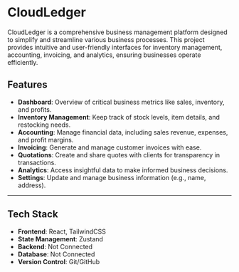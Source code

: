 # CloudLedger

CloudLedger is a comprehensive business management platform designed to simplify and streamline various business processes. This project provides intuitive and user-friendly interfaces for inventory management, accounting, invoicing, and analytics, ensuring businesses operate efficiently.

## Features

- **Dashboard**: Overview of critical business metrics like sales, inventory, and profits.
- **Inventory Management**: Keep track of stock levels, item details, and restocking needs.
- **Accounting**: Manage financial data, including sales revenue, expenses, and profit margins.
- **Invoicing**: Generate and manage customer invoices with ease.
- **Quotations**: Create and share quotes with clients for transparency in transactions.
- **Analytics**: Access insightful data to make informed business decisions.
- **Settings**: Update and manage business information (e.g., name, address).

---

## Tech Stack

- **Frontend**: React, TailwindCSS
- **State Management**: Zustand
- **Backend**: Not Connected
- **Database**: Not Connected
- **Version Control**: Git/GitHub
